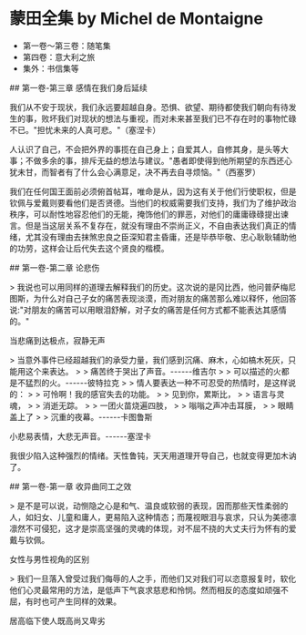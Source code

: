 # 蒙田全集 by Michel de Montaigne

-   第一卷～第三卷：随笔集
-   第四卷：意大利之旅
-   集外：书信集等

\## 第一卷-第三章 感情在我们身后延续

我们从不安于现状，我们永远要超越自身。恐惧、欲望、期待都使我们朝向有待发生的事，败坏我们对现状的想法与重视，而对未来甚至我们已不存在时的事物忙碌不已。"担忧未来的人真可悲。"（塞涅卡）

人认识了自己，不会把外界的事揽在自己身上；自爱其人，自修其身，是头等大事；不做多余的事，排斥无益的想法与建议。"愚者即使得到他所期望的东西还心犹未甘，而智者有了什么会心满意足，决不再去自寻烦恼。"（西塞罗）

我们在任何国王面前必须俯首帖耳，唯命是从，因为这有关于他们行使职权，但是钦佩与爱戴则要看他们是否贤德。当他们的权威需要我们支持，我们为了维护政治秩序，可以耐性地容忍他们的无能，掩饰他们的罪恶，对他们的庸庸碌碌提出谏言。但是当这层关系不复存在，就没有理由不崇尚正义，不自由表达我们真正的情绪，尤其没有理由去抹煞忠良之臣深知君主昏庸，还是毕恭毕敬、忠心耿耿辅助他的功劳，这样会让后代失去这个贤良的楷模。

\## 第一卷-第二章 论悲伤

\>
我说也可以用同样的道理去解释我们的历史。这次说的是冈比西，他问普萨梅尼图斯，为什么对自己子女的痛苦表现淡漠，而对朋友的痛苦那么难以释怀，他回答说:"对朋友的痛苦可以用眼泪舒解，对子女的痛苦是任何方式都不能表达其感情的。"

当悲痛到达极点，寂静无声

\>
当意外事件已经超越我们的承受力量，我们感到沉痛、麻木，心如槁木死灰，只能用这个来表达。
\> \> 痛苦终于哭出了声音。------维吉尔 \> \>
可以描述的火都是不猛烈的火。------彼特拉克 \> \>
情人要表达一种不可忍受的热情时，是这样说的： \> \>
可怜啊！我的感官失去的功能。 \> \> 见到你，累斯比， \> \> 语言与灵魂，
\> \> 消逝无踪。 \> \> 一团火苗烧遍四肢， \> \> 嗡嗡之声冲击耳膜， \> \>
眼睛盖上了 \> \> 沉重的夜幕。------卡图鲁斯

小悲易表情，大悲无声音。------塞涅卡

我很少陷入这种强烈的情绪。天性鲁钝，天天用道理开导自己，也就变得更加木讷了。

\## 第一卷-第一章 收异曲同工之效

\>
是不是可以说，动恻隐之心是和气、温良或软弱的表现，因而那些天性柔弱的人，如妇女、儿童和庸人，更易陷入这种情态；而蔑视眼泪与哀求，只认为美德凛凛然不可侵犯，这才是崇高坚强的灵魂的体现，对不屈不挠的大丈夫行为怀有的爱戴与钦佩。

女性与男性视角的区别

\>
我们一旦落入曾受过我们侮辱的人之手，而他们又对我们可以恣意报复时，软化他们心灵最常用的方法，是低声下气哀求慈悲和怜悯。然而相反的态度如顽强不屈，有时也可产生同样的效果。

居高临下使人既高尚又卑劣
